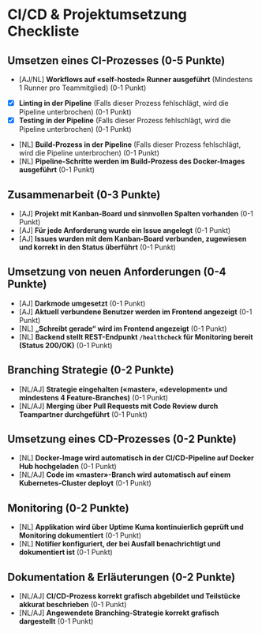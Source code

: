 # CI/CD & Projektumsetzung Checkliste

## Umsetzen eines CI-Prozesses (0-5 Punkte)

- [AJ/NL] **Workflows auf «self-hosted» Runner ausgeführt** (Mindestens 1 Runner pro Teammitglied) (0-1 Punkt)
- [x] **Linting in der Pipeline** (Falls dieser Prozess fehlschlägt, wird die Pipeline unterbrochen) (0-1 Punkt)
- [x] **Testing in der Pipeline** (Falls dieser Prozess fehlschlägt, wird die Pipeline unterbrochen) (0-1 Punkt)
- [NL] **Build-Prozess in der Pipeline** (Falls dieser Prozess fehlschlägt, wird die Pipeline unterbrochen) (0-1 Punkt)
- [NL] **Pipeline-Schritte werden im Build-Prozess des Docker-Images ausgeführt** (0-1 Punkt)

## Zusammenarbeit (0-3 Punkte)

- [AJ] **Projekt mit Kanban-Board und sinnvollen Spalten vorhanden** (0-1 Punkt)
- [AJ] **Für jede Anforderung wurde ein Issue angelegt** (0-1 Punkt)
- [AJ] **Issues wurden mit dem Kanban-Board verbunden, zugewiesen und korrekt in den Status überführt** (0-1 Punkt)

## Umsetzung von neuen Anforderungen (0-4 Punkte)

- [AJ] **Darkmode umgesetzt** (0-1 Punkt)
- [AJ] **Aktuell verbundene Benutzer werden im Frontend angezeigt** (0-1 Punkt)
- [NL] **„Schreibt gerade“ wird im Frontend angezeigt** (0-1 Punkt)
- [NL] **Backend stellt REST-Endpunkt `/healthcheck` für Monitoring bereit (Status 200/OK)** (0-1 Punkt)

## Branching Strategie (0-2 Punkte)

- [NL/AJ] **Strategie eingehalten («master», «development» und mindestens 4 Feature-Branches)** (0-1 Punkt)
- [NL/AJ] **Merging über Pull Requests mit Code Review durch Teampartner durchgeführt** (0-1 Punkt)

## Umsetzung eines CD-Prozesses (0-2 Punkte)

- [NL] **Docker-Image wird automatisch in der CI/CD-Pipeline auf Docker Hub hochgeladen** (0-1 Punkt)
- [NL/AJ] **Code im «master»-Branch wird automatisch auf einem Kubernetes-Cluster deployt** (0-1 Punkt)

## Monitoring (0-2 Punkte)

- [NL] **Applikation wird über Uptime Kuma kontinuierlich geprüft und Monitoring dokumentiert** (0-1 Punkt)
- [NL] **Notifier konfiguriert, der bei Ausfall benachrichtigt und dokumentiert ist** (0-1 Punkt)

## Dokumentation & Erläuterungen (0-2 Punkte)

- [NL/AJ] **CI/CD-Prozess korrekt grafisch abgebildet und Teilstücke akkurat beschrieben** (0-1 Punkt)
- [NL/AJ] **Angewendete Branching-Strategie korrekt grafisch dargestellt** (0-1 Punkt)
